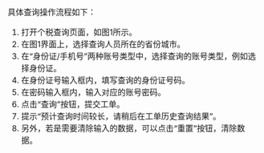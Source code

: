 

<font size="3">具体查询操作流程如下：

1. 打开个税查询页面，如图1所示。
2. 在图1界面上，选择查询人员所在的省份城市。
3. 在“身份证/手机号”两种账号类型中，选择查询的账号类型，例如选择身份证。
4. 在身份证号输入框内，填写查询的身份证号码。
5. 在密码输入框内，输入对应的账号密码。
6. 点击“查询”按钮，提交工单。
7. 提示“预计查询时间较长，请稍后在工单历史查询结果”。
8. 另外，若是需要清除输入的数据，可以点击“重置”按钮，清除数据。

</font><br />